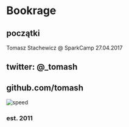 
# Bookrage

## początki

Tomasz Stachewicz @ SparkCamp 27.04.2017



## twitter: @_tomash
## github.com/tomash



![speed](images/rebased_logo.png)
<!-- .element: style="background:none; border:none; box-shadow:none;" -->
### est. 2011

